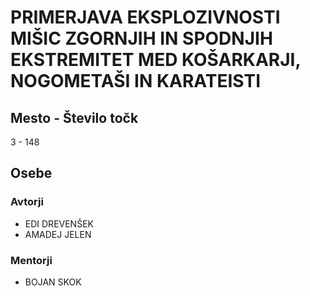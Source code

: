 # PRIMERJAVA EKSPLOZIVNOSTI MIŠIC ZGORNJIH IN SPODNJIH EKSTREMITET MED KOŠARKARJI, NOGOMETAŠI IN KARATEISTI
## Mesto - Število točk
3 - 148
## Osebe
### Avtorji
 * EDI DREVENŠEK
 * AMADEJ JELEN
### Mentorji
 * BOJAN SKOK
